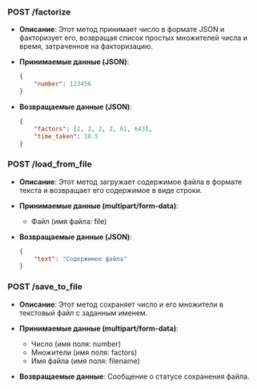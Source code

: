 ### POST /factorize

- **Описание**: Этот метод принимает число в формате JSON и факторизует его, возвращая список простых множителей числа и время, 
затраченное на факторизацию.

- **Принимаемые данные (JSON)**:
    ```json
    {
        "number": 123456
    }
    ```

- **Возвращаемые данные (JSON)**:
    ```json
    {
        "factors": [2, 2, 2, 2, 61, 643],
        "time_taken": 10.5
    }
    ```

### POST /load_from_file

- **Описание**: Этот метод загружает содержимое файла в формате текста и возвращает его содержимое в виде строки.

- **Принимаемые данные (multipart/form-data)**:
    - Файл (имя файла: file)

- **Возвращаемые данные (JSON)**:
    ```json
    {
        "text": "Содержимое файла"
    }
    ```

### POST /save_to_file

- **Описание**: Этот метод сохраняет число и его множители в текстовый файл с заданным именем.

- **Принимаемые данные (multipart/form-data)**:
    - Число (имя поля: number)
    - Множители (имя поля: factors)
    - Имя файла (имя поля: filename)

- **Возвращаемые данные**: Сообщение о статусе сохранения файла.
